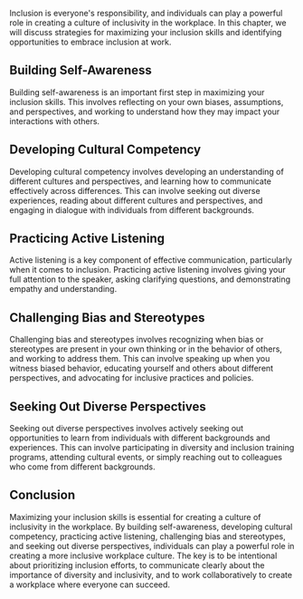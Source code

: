 
Inclusion is everyone's responsibility, and individuals can play a powerful role in creating a culture of inclusivity in the workplace. In this chapter, we will discuss strategies for maximizing your inclusion skills and identifying opportunities to embrace inclusion at work.

Building Self-Awareness
-----------------------

Building self-awareness is an important first step in maximizing your inclusion skills. This involves reflecting on your own biases, assumptions, and perspectives, and working to understand how they may impact your interactions with others.

Developing Cultural Competency
------------------------------

Developing cultural competency involves developing an understanding of different cultures and perspectives, and learning how to communicate effectively across differences. This can involve seeking out diverse experiences, reading about different cultures and perspectives, and engaging in dialogue with individuals from different backgrounds.

Practicing Active Listening
---------------------------

Active listening is a key component of effective communication, particularly when it comes to inclusion. Practicing active listening involves giving your full attention to the speaker, asking clarifying questions, and demonstrating empathy and understanding.

Challenging Bias and Stereotypes
--------------------------------

Challenging bias and stereotypes involves recognizing when bias or stereotypes are present in your own thinking or in the behavior of others, and working to address them. This can involve speaking up when you witness biased behavior, educating yourself and others about different perspectives, and advocating for inclusive practices and policies.

Seeking Out Diverse Perspectives
--------------------------------

Seeking out diverse perspectives involves actively seeking out opportunities to learn from individuals with different backgrounds and experiences. This can involve participating in diversity and inclusion training programs, attending cultural events, or simply reaching out to colleagues who come from different backgrounds.

Conclusion
----------

Maximizing your inclusion skills is essential for creating a culture of inclusivity in the workplace. By building self-awareness, developing cultural competency, practicing active listening, challenging bias and stereotypes, and seeking out diverse perspectives, individuals can play a powerful role in creating a more inclusive workplace culture. The key is to be intentional about prioritizing inclusion efforts, to communicate clearly about the importance of diversity and inclusivity, and to work collaboratively to create a workplace where everyone can succeed.
